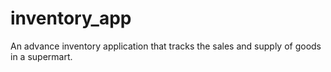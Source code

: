 # inventory_app
An advance inventory application that tracks the sales and supply of goods in a supermart.
